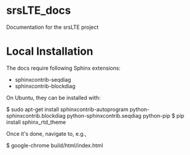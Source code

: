 # srsLTE_docs
Documentation for the srsLTE project

# Local Installation 

The docs require following Sphinx extensions:
- sphinxcontrib-seqdiag
- sphinxcontrib-blockdiag

On Ubuntu, they can be installed with:

$ sudo apt-get install sphinxcontrib-autoprogram python-sphinxcontrib.blockdiag python-sphinxcontrib.seqdiag python-pip
$ pip install sphinx_rtd_theme

Once it's done, navigate to, e.g.,

$ google-chrome build/html/index.html

